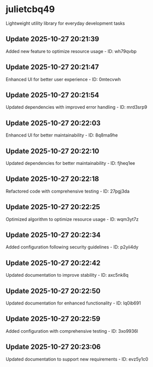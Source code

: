 # julietcbq49
Lightweight utility library for everyday development tasks

## Update 2025-10-27 20:21:39
Added new feature to optimize resource usage - ID: wh79qvbp


## Update 2025-10-27 20:21:47
Enhanced UI for better user experience - ID: 0mtecvwh


## Update 2025-10-27 20:21:54
Updated dependencies with improved error handling - ID: mrd3srp9


## Update 2025-10-27 20:22:03
Enhanced UI for better maintainability - ID: 8q8ma9he


## Update 2025-10-27 20:22:10
Updated dependencies for better maintainability - ID: fjheq1ee


## Update 2025-10-27 20:22:18
Refactored code with comprehensive testing - ID: 27pgj3da


## Update 2025-10-27 20:22:25
Optimized algorithm to optimize resource usage - ID: wqm3yt7z


## Update 2025-10-27 20:22:34
Added configuration following security guidelines - ID: p2yii4dy


## Update 2025-10-27 20:22:42
Updated documentation to improve stability - ID: axc5nk8q


## Update 2025-10-27 20:22:50
Updated documentation for enhanced functionality - ID: lq0ib691


## Update 2025-10-27 20:22:59
Added configuration with comprehensive testing - ID: 3xo9936l


## Update 2025-10-27 20:23:06
Updated documentation to support new requirements - ID: evz5y1c0

